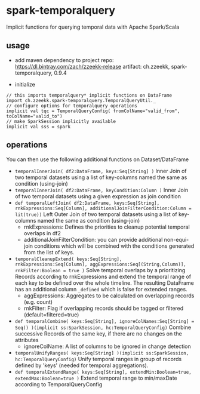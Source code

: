 # spark-temporalquery
Implicit functions for querying temporal data with Apache Spark/Scala

## usage

- add maven dependency to project
  repo: https://dl.bintray.com/zach/zzeekk-release
  artifact: ch.zzeekk, spark-temporalquery, 0.9.4

- initialize
```
// this imports temporalquery* implicit functions on DataFrame
import ch.zzeekk.spark-temporalquery.TemporalQueryUtil._
// configure options for temporalquery operations
implicit val tqc = TemporalQueryConfig( fromColName="valid_from", toColName="valid_to")
// make SparkSession implicitly available
implicit val sss = spark
```

## operations
You can then use the following additional functions on Dataset/DataFrame
- `temporalInnerJoin( df2:DataFrame, keys:Seq[String] )`
  Inner Join of two temporal datasets using a list of key-columns named the same as condition (using-join)
- `temporalInnerJoin( df2:DataFrame, keyCondition:Column )`
  Inner Join of two temporal datasets using a given expression as join condition
- `def temporalLeftJoin( df2:DataFrame, keys:Seq[String], rnkExpressions:Seq[Column], additionalJoinFilterCondition:Column = lit(true))`
  Left Outer Join of two temporal datasets using a list of key-columns named the same as condition (using-join)
  - rnkExpressions: Defines the priorities to cleanup potential temporal overlaps in df2
  - additionalJoinFilterCondition: you can provide additional non-equi-join conditions which will be combined with the conditions generated from the list of keys.
- `temporalCleanupExtend( keys:Seq[String], rnkExpressions:Seq[Column], aggExpressions:Seq[(String,Column)], rnkFilter:Boolean = true )`
  Solve temporal overlaps by a prioritizing Records according to rnkExpressions and extend the temporal range of each key to be defined over the whole timeline. The resulting DataFrame has an additional column `_defined` which is false for extended ranges.
  - aggExpressions: Aggregates to be calculated on overlapping records (e.g. count)
  - rnkFilter: Flag if overlapping records should be tagged or filtered (default=filtered=true)
- `def temporalCombine( keys:Seq[String], ignoreColNames:Seq[String] = Seq() )(implicit ss:SparkSession, hc:TemporalQueryConfig)`
  Combine successive Records of the same key, if there are no changes on the attributes
  - ignoreColName: A list of columns to be ignored in change detection
- `temporalUnifyRanges( keys:Seq[String] )(implicit ss:SparkSession, hc:TemporalQueryConfig)`
  Unify temporal ranges in group of records defined by 'keys' (needed for temporal aggregations).
- `def temporalExtendRange( keys:Seq[String], extendMin:Boolean=true, extendMax:Boolean=true )`
  Extend temporal range to min/maxDate according to TemporalQueryConfig
